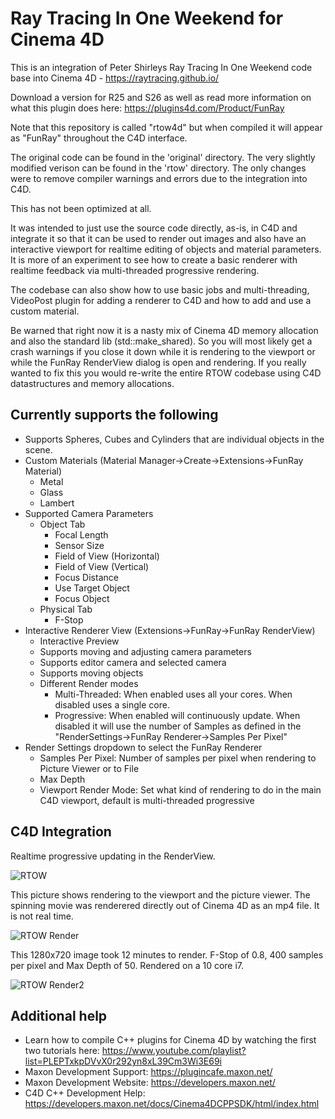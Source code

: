 # Ray Tracing In One Weekend for Cinema 4D

This is an integration of Peter Shirleys Ray Tracing In One Weekend code base into Cinema 4D - https://raytracing.github.io/

Download a version for R25 and S26 as well as read more information on what this plugin does here: https://plugins4d.com/Product/FunRay

Note that this repository is called "rtow4d" but when compiled it will appear as "FunRay" throughout the C4D interface.

The original code can be found in the 'original' directory. The very slightly modified verison can be found in the 'rtow' directory. The only changes were to remove compiler warnings and errors due to the integration into C4D.

This has not been optimized at all.

It was intended to just use the source code directly, as-is, in C4D and integrate it so that it can be used to render out images and also have an interactive viewport for realtime editing of objects and material parameters. It is more of an experiment to see how to create a basic renderer with realtime feedback via multi-threaded progressive rendering. 

The codebase can also show how to use basic jobs and multi-threading, VideoPost plugin for adding a renderer to C4D and how to add and use a custom material.

Be warned that right now it is a nasty mix of Cinema 4D memory allocation and also the standard lib (std::make_shared). So you will most likely get a crash warnings if you close it down while it is rendering to the viewport or while the FunRay RenderView dialog is open and rendering. If you really wanted to fix this you would re-write the entire RTOW codebase using C4D datastructures and memory allocations.

## Currently supports the following
- Supports Spheres, Cubes and Cylinders that are individual objects in the scene.
- Custom Materials (Material Manager->Create->Extensions->FunRay Material)
  - Metal
  - Glass
  - Lambert
- Supported Camera Parameters
  - Object Tab
    - Focal Length
    - Sensor Size
    - Field of View (Horizontal)
    - Field of View (Vertical)
    - Focus Distance
    - Use Target Object
    - Focus Object
  - Physical Tab
    - F-Stop
- Interactive Renderer View (Extensions->FunRay->FunRay RenderView)
  - Interactive Preview
  - Supports moving and adjusting camera parameters
  - Supports editor camera and selected camera
  - Supports moving objects
  - Different Render modes
    - Multi-Threaded: When enabled uses all your cores. When disabled uses a single core.
    - Progressive: When enabled will continuously update. When disabled it will use the number of Samples as defined in the "RenderSettings->FunRay Renderer->Samples Per Pixel"
- Render Settings dropdown to select the FunRay Renderer
  - Samples Per Pixel: Number of samples per pixel when rendering to Picture Viewer or to File
  - Max Depth
  - Viewport Render Mode: Set what kind of rendering to do in the main C4D viewport, default is multi-threaded progressive

## C4D Integration

Realtime progressive updating in the RenderView.

![RTOW](https://plugins4d.com/img/funray/fr_movingcamera.gif)

This picture shows rendering to the viewport and the picture viewer. The spinning movie was renderered directly out of Cinema 4D as an mp4 file. It is not real time.

![RTOW Render](https://plugins4d.com/img/funray/fr_videopost.gif)

This 1280x720 image took 12 minutes to render. F-Stop of 0.8, 400 samples per pixel and Max Depth of 50. Rendered on a 10 core i7.

![RTOW Render2](https://plugins4d.com/img/funray/funray_400_samples_1280.jpg)


## Additional help
- Learn how to compile C++ plugins for Cinema 4D by watching the first two tutorials here: https://www.youtube.com/playlist?list=PLEPTxkpDVvX0r292yn8xL39Cm3Wi3E69i
- Maxon Development Support: https://plugincafe.maxon.net/
- Maxon Development Website: https://developers.maxon.net/
- C4D C++ Development Help: https://developers.maxon.net/docs/Cinema4DCPPSDK/html/index.html
